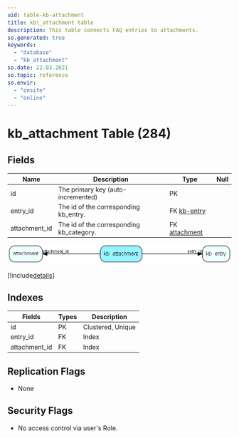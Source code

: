 ```yaml
---
uid: table-kb-attachment
title: kb\_attachment table
description: This table connects FAQ entries to attachments.
so.generated: true
keywords:
  - "database"
  - "kb_attachment"
so.date: 22.03.2021
so.topic: reference
so.envir:
  - "onsite"
  - "online"
---
```


# kb\_attachment Table (284)

## Fields

| Name | Description | Type | Null |
|------|-------------|------|:----:|
|id|The primary key (auto-incremented)|PK| |
|entry\_id|The id of the corresponding kb_entry.|FK [kb-entry](kb-entry.md)| |
|attachment\_id|The id of the corresponding kb_category.|FK [attachment](attachment.md)| |


![kb_attachment table relationship diagram](./media/kb_attachment.png)

[!include[details](./includes/kb-attachment.md)]

## Indexes

| Fields | Types | Description |
|--------|-------|-------------|
|id |PK |Clustered, Unique |
|entry\_id |FK |Index |
|attachment\_id |FK |Index |

## Replication Flags

* None

## Security Flags

* No access control via user's Role.


